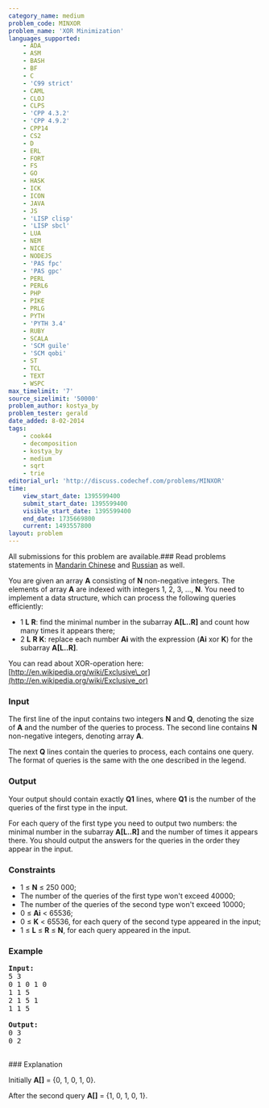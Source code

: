 ```yaml
---
category_name: medium
problem_code: MINXOR
problem_name: 'XOR Minimization'
languages_supported:
    - ADA
    - ASM
    - BASH
    - BF
    - C
    - 'C99 strict'
    - CAML
    - CLOJ
    - CLPS
    - 'CPP 4.3.2'
    - 'CPP 4.9.2'
    - CPP14
    - CS2
    - D
    - ERL
    - FORT
    - FS
    - GO
    - HASK
    - ICK
    - ICON
    - JAVA
    - JS
    - 'LISP clisp'
    - 'LISP sbcl'
    - LUA
    - NEM
    - NICE
    - NODEJS
    - 'PAS fpc'
    - 'PAS gpc'
    - PERL
    - PERL6
    - PHP
    - PIKE
    - PRLG
    - PYTH
    - 'PYTH 3.4'
    - RUBY
    - SCALA
    - 'SCM guile'
    - 'SCM qobi'
    - ST
    - TCL
    - TEXT
    - WSPC
max_timelimit: '7'
source_sizelimit: '50000'
problem_author: kostya_by
problem_tester: gerald
date_added: 8-02-2014
tags:
    - cook44
    - decomposition
    - kostya_by
    - medium
    - sqrt
    - trie
editorial_url: 'http://discuss.codechef.com/problems/MINXOR'
time:
    view_start_date: 1395599400
    submit_start_date: 1395599400
    visible_start_date: 1395599400
    end_date: 1735669800
    current: 1493557800
layout: problem
---
```

All submissions for this problem are available.###  Read problems statements in [Mandarin Chinese](http://www.codechef.com/download/translated/COOK44/mandarin/MINXOR.pdf) and [Russian](http://www.codechef.com/download/translated/COOK44/russian/MINXOR.pdf) as well.

You are given an array **A** consisting of **N** non-negative integers. The elements of array **A** are indexed with integers 1, 2, 3, ..., **N**. You need to implement a data structure, which can process the following queries efficiently:

- 1 **L** **R**: find the minimal number in the subarray **A\[L..R\]** and count how many times it appears there;
- 2 **L** **R** **K**: replace each number **Ai** with the expression (**Ai** xor **K**) for the subarray **A\[L..R\]**.

You can read about XOR-operation here: [http://en.wikipedia.org/wiki/Exclusive\_or](http://en.wikipedia.org/wiki/Exclusive_or)

### Input

The first line of the input contains two integers **N** and **Q**, denoting the size of **A** and the number of the queries to process. The second line contains **N** non-negative integers, denoting array **A**.

The next **Q** lines contain the queries to process, each contains one query. The format of queries is the same with the one described in the legend.

### Output

Your output should contain exactly **Q1** lines, where **Q1** is the number of the queries of the first type in the input.

For each query of the first type you need to output two numbers: the minimal number in the subarray **A\[L..R\]** and the number of times it appears there. You should output the answers for the queries in the order they appear in the input.

### Constraints

- 1 ≤ **N** ≤ 250 000;
- The number of the queries of the first type won't exceed 40000;
- The number of the queries of the second type won't exceed 10000;
- 0 ≤ **Ai** < 65536;
- 0 ≤ **K** < 65536, for each query of the second type appeared in the input;
- 1 ≤ **L** ≤ **R** ≤ **N**, for each query appeared in the input.

### Example

<pre><b>Input:</b>
5 3 
0 1 0 1 0 
1 1 5 
2 1 5 1 
1 1 5

<b>Output:</b>
0 3 
0 2

</pre>### Explanation
Initially **A\[\]** = {0, 1, 0, 1, 0}.

After the second query **A\[\]** = {1, 0, 1, 0, 1}.
